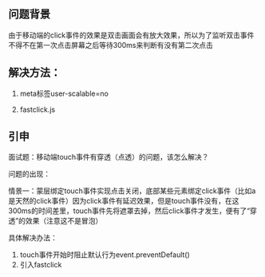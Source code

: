 ## 问题背景
由于移动端的click事件的效果是双击画面会有放大效果，所以为了监听双击事件不得不在第一次点击屏幕之后等待300ms来判断有没有第二次点击

## 解决方法：
1. meta标签user-scalable=no

2. fastclick.js

## 引申

面试题：移动端touch事件有穿透（点透）的问题，该怎么解决？

问题的出现：

情景一：蒙层绑定touch事件实现点击关闭，底部某些元素绑定click事件（比如a是天然的click事件）因为click事件有延迟效果，但是touch事件没有，在这300ms的时间差里，touch事件先将遮罩去掉，然后click事件才发生，便有了“穿透”的效果（注意这不是冒泡）

具体解决办法：
1. touch事件开始时阻止默认行为event.preventDefault()
2. 引入fastclick